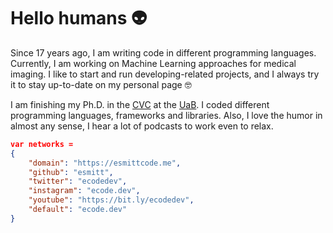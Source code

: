 # Hello humans 👽

Since 17 years ago, I am writing code in different programming languages. Currently, I am working on Machine Learning approaches for medical imaging. I like to start and run developing-related projects, and I always try it to stay up-to-date on my personal page 🤓

I am finishing my Ph.D. in the [CVC](http://www.cvc.uab.es) at the [UaB](cvc.uab.es/). I coded different programming languages, frameworks and libraries. Also, I love the humor in almost any sense, I hear a lot of podcasts to work even to relax.

```json
var networks =
{
	"domain": "https://esmittcode.me",
	"github": "esmitt",
	"twitter": "ecodedev",
	"instagram": "ecode.dev",
	"youtube": "https://bit.ly/ecodedev",
	"default": "ecode.dev"
}
```